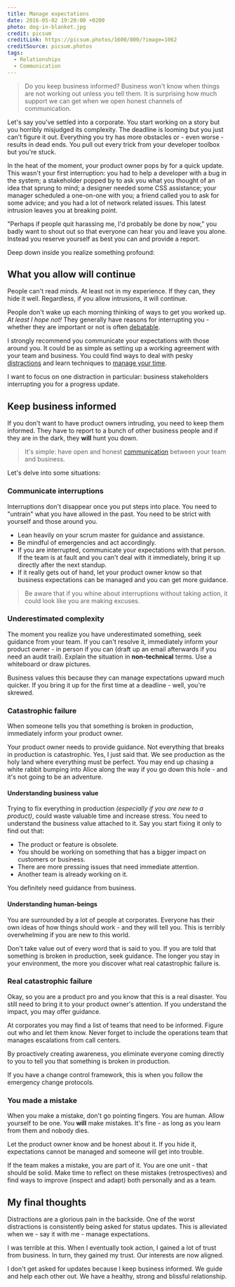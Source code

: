 ```yaml
---
title: Manage expectations
date: 2016-05-02 19:20:00 +0200
photo: dog-in-blanket.jpg
credit: picsum
creditLink: https://picsum.photos/1600/800/?image=1062
creditSource: picsum.photos
tags:
  - Relationships
  - Communication
---
```


> Do you keep business informed? Business won't know when things are not working
> out unless you tell them. It is surprising how much support we can get
> when we open honest channels of communication.

Let's say you've settled into a corporate. You start working on a story but you horribly misjudged
its complexity. The deadline is looming but you just can't figure it out.
Everything you try has more obstacles or - even worse - results in dead ends.
You pull out every trick from your developer toolbox but you're stuck.

In the heat of the moment, your product owner pops by for a quick update. This wasn't
your first interruption: you had to help a developer with a bug in the
system; a stakeholder popped by to ask you what you thought
of an idea that sprung to mind; a designer needed some CSS assistance; your
manager scheduled a one-on-one with you; a friend called you to ask for some
advice; and you had a lot of network related issues.
This latest intrusion leaves you at breaking point.

"Perhaps if people quit harassing me, I'd probably be done by now," you
badly want to shout out so that everyone can hear you and leave you alone.
Instead you reserve yourself as best you can and provide a report.

Deep down inside you realize something profound:

## What you allow will continue

People can't read minds. At least not in my experience. If they can, they hide
it well. Regardless, if you allow intrusions, it will continue.

People don't wake up each morning thinking of ways to get you worked up.
_At least I hope not!_ They generally have reasons for interrupting you -
whether they are important or not is often <a href="#understanding-human-beings">debatable</a>.

I strongly recommend you communicate your expectations with those around you.
It could be as simple as setting up a working agreement with your team and
business. You could find ways to deal with pesky
[distractions](http://www.computus.org/journal/7-tips-for-programming-in-the-zone/)
and learn techniques to [manage your time](http://alistapart.com/article/pickle).

I want to focus on one distraction in particular: business stakeholders
interrupting you for a progress update.

## Keep business informed

If you don't want to have product owners intruding, you need to keep them
informed. They have to report to a bunch of other business people and if they
are in the dark, they **will** hunt you down.

> It's simple: have open and honest [communication](http://study.com/academy/lesson/open-communication-in-the-workplace-definition-skills-benefits.html)
> between your team and business.

Let's delve into some situations:

### Communicate interruptions

Interruptions don't disappear once you put steps into place. You need to "untrain"
what you have allowed in the past. You need to be strict with yourself and those
around you.

- Lean heavily on your scrum master for guidance and assistance.
- Be mindful of emergencies and act accordingly.
- If you are interrupted, communicate your expectations with that person.
  If the team is at fault and you can't deal with it immediately,
  bring it up directly after the next standup.
- If it really gets out of hand, let your product owner know so that business
  expectations can be managed and you can get more guidance.

> Be aware that if you whine about interruptions without taking action, it could
> look like you are making excuses.

### Underestimated complexity

The moment you realize you have underestimated something, seek guidance from
your team. If you can't resolve it, immediately inform your product owner - in
person if you can (draft up an email afterwards if you need an audit trail).
Explain the situation in **non-technical** terms. Use a whiteboard or
draw pictures.

Business values this because they can manage expectations upward much quicker.
If you bring it up for the first time at a deadline - well, you're skrewed.

### Catastrophic failure

When someone tells you that something is broken in production, immediately
inform your product owner.

Your product owner needs to provide guidance. Not everything that breaks in production is
catastrophic. Yes, I just said that. We see production as the
holy land where everything must be perfect. You may end up chasing a white rabbit
bumping into Alice along the way if you go down this hole - and it's not going to
be an adventure.

#### Understanding business value

Trying to fix everything in production _(especially if you are new to a product)_,
could waste valuable time and increase stress. You need to understand the business value
attached to it. Say you start fixing it only to find out that:

- The product or feature is obsolete.
- You should be working on something that has a bigger impact on customers or business.
- There are more pressing issues that need immediate attention.
- Another team is already working on it.

You definitely need guidance from business.

#### Understanding human-beings

You are surrounded by a lot of people at corporates. Everyone has their own ideas
of how things should work - and they will tell you. This is terribly
overwhelming if you are new to this world.

Don't take value out of every word that is said to you. If you are told that
something is broken in production, seek guidance. The longer you stay in your
environment, the more you discover what real catastrophic failure is.

### Real catastrophic failure

Okay, so you are a product pro and you know that this is a real disaster. You
still need to bring it to your product owner's attention. If you understand
the impact, you may offer guidance.

At corporates you may find a list of teams that need to be informed. Figure out
who and let them know. Never forget to include the operations team that manages
escalations from call centers.

By proactively creating awareness, you eliminate everyone coming directly to you
to tell you that something is broken in production.

If you have a change control framework, this is when you follow the emergency
change protocols.

### You made a mistake

When you make a mistake, don't go pointing fingers. You are human. Allow yourself
to be one. You **will** make mistakes. It's fine - as long as you learn from them
and nobody dies.

Let the product owner know and be honest about it. If you hide it, expectations
cannot be managed and someone will get into trouble.

If the team makes a mistake, you are part of it. You are one unit -
that should be solid. Make time to reflect on these mistakes (retrospectives)
and find ways to improve (inspect and adapt) both personally and as a team.

## My final thoughts

Distractions are a glorious pain in the backside. One of the worst distractions
is consistently being asked for status updates. This is alleviated when we -
say it with me - manage expectations.

I was terrible at this. When I eventually took action, I gained
a lot of trust from business. In turn, they gained my trust. Our interests
are now aligned.

I don't get asked for updates because I keep business informed.
We guide and help each other out. We have a healthy, strong and blissful
relationship.
